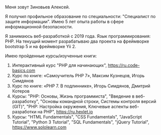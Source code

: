 Меня зовут Зиновьев Алексей.

Я получил профильное образование по специальности: "Специалист по защите информации". Имею 5 лет опыта работы в сфере информационной безопасности.

Я занимаюсь веб-разработкой с 2019 года. Язык программирования: PHP. На текущий момент разрабатываю два проекта на фреймворке bootstrap 5 и на фреймворке Yii 2.

Имею пройденные курсы/изученные книги:
1. Интерактивный курс "PHP для начинающих", https://ru.code-basics.com
2. Курс по книге: «Самоучитель PHP 7», Максим Кузнецов, Игорь Симдянов
3. Курс по книге: «PHP 7. В подлиннике», Игорь Симдянов, Дмитрий Котеров
4. Курсы: "PHP: Основы, Жизнь программиста", "Введение в веб-разработку", "Основы командной строки, Системы контроля версий (GIT)", "PHP: Настройка окружения, Ключевые аспекты веб-разработки на PHP", https://ru.hexlet.io
5. Курсы: "HTML Fundamentals", "CSS Fundamentals", "JavaScript Tutorial", "Python 3 Tutorial", "SQL Fundamentals", "jQuery Tutorial", https://www.sololearn.com

<!--
**al-zv/al-zv** is a ✨ _special_ ✨ repository because its `README.md` (this file) appears on your GitHub profile.

Here are some ideas to get you started:

- 🔭 I’m currently working on ...
- 🌱 I’m currently learning ...
- 👯 I’m looking to collaborate on ...
- 🤔 I’m looking for help with ...
- 💬 Ask me about ...
- 📫 How to reach me: ...
- 😄 Pronouns: ...
- ⚡ Fun fact: ...
-->
